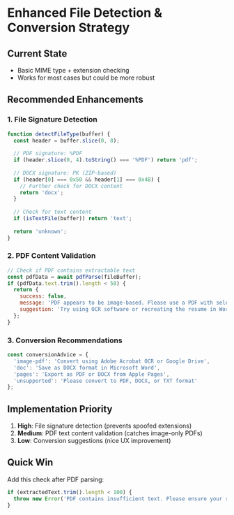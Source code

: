 # Enhanced File Detection & Conversion Strategy

## Current State
- Basic MIME type + extension checking
- Works for most cases but could be more robust

## Recommended Enhancements

### 1. File Signature Detection
```javascript
function detectFileType(buffer) {
  const header = buffer.slice(0, 8);
  
  // PDF signature: %PDF
  if (header.slice(0, 4).toString() === '%PDF') return 'pdf';
  
  // DOCX signature: PK (ZIP-based)
  if (header[0] === 0x50 && header[1] === 0x4B) {
    // Further check for DOCX content
    return 'docx';
  }
  
  // Check for text content
  if (isTextFile(buffer)) return 'text';
  
  return 'unknown';
}
```

### 2. PDF Content Validation
```javascript
// Check if PDF contains extractable text
const pdfData = await pdfParse(fileBuffer);
if (pdfData.text.trim().length < 50) {
  return {
    success: false,
    message: 'PDF appears to be image-based. Please use a PDF with selectable text or convert to text format.',
    suggestion: 'Try using OCR software or recreating the resume in Word/Google Docs'
  };
}
```

### 3. Conversion Recommendations
```javascript
const conversionAdvice = {
  'image-pdf': 'Convert using Adobe Acrobat OCR or Google Drive',
  'doc': 'Save as DOCX format in Microsoft Word',
  'pages': 'Export as PDF or DOCX from Apple Pages',
  'unsupported': 'Please convert to PDF, DOCX, or TXT format'
};
```

## Implementation Priority
1. **High**: File signature detection (prevents spoofed extensions)
2. **Medium**: PDF text content validation (catches image-only PDFs)
3. **Low**: Conversion suggestions (nice UX improvement)

## Quick Win
Add this check after PDF parsing:
```javascript
if (extractedText.trim().length < 100) {
  throw new Error('PDF contains insufficient text. Please ensure your resume has selectable text, not just images.');
}
```